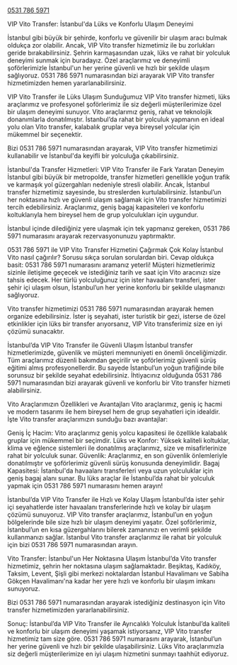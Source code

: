 <a href="tel:+905317865971">0531 786 5971</a>

VIP Vito Transfer: İstanbul'da Lüks ve Konforlu Ulaşım Deneyimi

İstanbul gibi büyük bir şehirde, konforlu ve güvenilir bir ulaşım aracı bulmak oldukça zor olabilir. Ancak, VIP Vito transfer hizmetimiz ile bu zorlukları geride bırakabilirsiniz. Şehrin karmaşasından uzak, lüks ve rahat bir yolculuk deneyimi sunmak için buradayız. Özel araçlarımız ve deneyimli şoförlerimizle İstanbul'un her yerine güvenli ve hızlı bir şekilde ulaşım sağlıyoruz. 0531 786 5971 numarasından bizi arayarak VIP Vito transfer hizmetimizden hemen yararlanabilirsiniz.

VIP Vito Transfer ile Lüks Ulaşım
Sunduğumuz VIP Vito transfer hizmeti, lüks araçlarımız ve profesyonel şoförlerimiz ile siz değerli müşterilerimize özel bir ulaşım deneyimi sunuyor. Vito araçlarımız geniş, rahat ve teknolojik donanımlarla donatılmıştır. İstanbul’da rahat bir yolculuk yapmanın en ideal yolu olan Vito transfer, kalabalık gruplar veya bireysel yolcular için mükemmel bir seçenektir.

Bizi 0531 786 5971 numarasından arayarak, VIP Vito transfer hizmetimizi kullanabilir ve İstanbul'da keyifli bir yolculuğa çıkabilirsiniz.

İstanbul'da Transfer Hizmetleri: VIP Vito Transfer ile Fark Yaratan Deneyim
İstanbul gibi büyük bir metropolde, transfer hizmetleri genellikle yoğun trafik ve karmaşık yol güzergahları nedeniyle stresli olabilir. Ancak, İstanbul transfer hizmetimiz sayesinde, bu streslerden kurtulabilirsiniz. İstanbul’un her noktasına hızlı ve güvenli ulaşım sağlamak için Vito transfer hizmetimizi tercih edebilirsiniz. Araçlarımız, geniş bagaj kapasiteleri ve konforlu koltuklarıyla hem bireysel hem de grup yolculukları için uygundur.

İstanbul içinde dilediğiniz yere ulaşmak için tek yapmanız gereken, 0531 786 5971 numarasını arayarak rezervasyonunuzu yaptırmaktır.

0531 786 5971 ile VIP Vito Transfer Hizmetini Çağırmak Çok Kolay
İstanbul Vito nasıl çağırılır? Sorusu sıkça sorulan sorulardan biri. Cevap oldukça basit: 0531 786 5971 numarasını aramanız yeterli! Müşteri hizmetlerimiz sizinle iletişime geçecek ve istediğiniz tarih ve saat için Vito aracınızı size tahsis edecek. Her türlü yolculuğunuz için ister havaalanı transferi, ister şehir içi ulaşım olsun, İstanbul’un her yerine konforlu bir şekilde ulaşmanızı sağlıyoruz.

Vito transfer hizmetimizi 0531 786 5971 numarasından arayarak hemen organize edebilirsiniz. İster iş seyahati, ister turistik bir gezi, isterse de özel etkinlikler için lüks bir transfer arıyorsanız, VIP Vito transferimiz size en iyi çözümü sunacaktır.

İstanbul’da VIP Vito Transfer ile Güvenli Ulaşım
İstanbul transfer hizmetlerimizde, güvenlik ve müşteri memnuniyeti en önemli önceliğimizdir. Tüm araçlarımız düzenli bakımdan geçirilir ve şoförlerimiz güvenli sürüş eğitimi almış profesyonellerdir. Bu sayede İstanbul’un yoğun trafiğinde bile sorunsuz bir şekilde seyahat edebilirsiniz. İhtiyacınız olduğunda 0531 786 5971 numarasından bizi arayarak güvenli ve konforlu bir Vito transfer hizmeti alabilirsiniz.

Vito Araçlarımızın Özellikleri ve Avantajları
Vito araçlarımız, geniş iç hacmi ve modern tasarımı ile hem bireysel hem de grup seyahatleri için idealdir. İşte Vito transfer araçlarımızın sunduğu bazı avantajlar:

Geniş İç Hacim: Vito araçlarımız geniş yolcu kapasitesi ile özellikle kalabalık gruplar için mükemmel bir seçimdir.
Lüks ve Konfor: Yüksek kaliteli koltuklar, klima ve eğlence sistemleri ile donatılmış araçlarımız, size ve misafirlerinize rahat bir yolculuk sunar.
Güvenlik: Araçlarımız, en son güvenlik önlemleriyle donatılmıştır ve şoförlerimiz güvenli sürüş konusunda deneyimlidir.
Bagaj Kapasitesi: İstanbul'da havaalanı transferleri veya uzun yolculuklar için geniş bagaj alanı sunar.
Bu lüks araçlar ile İstanbul’da rahat bir yolculuk yapmak için 0531 786 5971 numarasını hemen arayın!

İstanbul’da VIP Vito Transfer ile Hızlı ve Kolay Ulaşım
İstanbul’da ister şehir içi seyahatlerde ister havaalanı transferlerinde hızlı ve kolay bir ulaşım çözümü sunuyoruz. VIP Vito transfer araçlarımız, İstanbul’un en yoğun bölgelerinde bile size hızlı bir ulaşım deneyimi yaşatır. Özel şoförlerimiz, İstanbul’un en kısa güzergahlarını bilerek zamanınızı en verimli şekilde kullanmanızı sağlar. İstanbul Vito transfer araçlarımız ile rahat bir yolculuk için bizi 0531 786 5971 numarasından arayın.

Vito Transfer: İstanbul'un Her Noktasına Ulaşım
İstanbul’da Vito transfer hizmetimiz, şehrin her noktasına ulaşım sağlamaktadır. Beşiktaş, Kadıköy, Taksim, Levent, Şişli gibi merkezi noktalardan İstanbul Havalimanı ve Sabiha Gökçen Havalimanı'na kadar her yere hızlı ve konforlu bir ulaşım imkanı sunuyoruz.

Bizi 0531 786 5971 numarasından arayarak istediğiniz destinasyon için Vito transfer hizmetimizden yararlanabilirsiniz.

Sonuç: İstanbul’da VIP Vito Transfer ile Ayrıcalıklı Yolculuk
İstanbul’da kaliteli ve konforlu bir ulaşım deneyimi yaşamak istiyorsanız, VIP Vito transfer hizmetimiz tam size göre. 0531 786 5971 numarasını arayarak, İstanbul’un her yerine güvenli ve hızlı bir şekilde ulaşabilirsiniz. Lüks Vito araçlarımızla siz değerli müşterilerimize en iyi ulaşım hizmetini sunmayı taahhüt ediyoruz.
